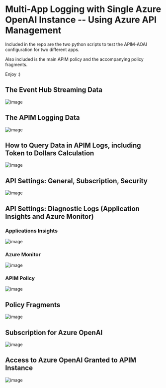 # Multi-App Logging with Single Azure OpenAI Instance -- Using Azure API Management

Included in the repo are the two python scripts to test the APIM-AOAI configuration for two different apps.

Also included is the main APIM policy and the accompanying policy fragments.

Enjoy :)

## The Event Hub Streaming Data
![image](https://github.com/blazekids4/apim-multiapp-logging/assets/45666337/be37da04-4dbb-474f-9f56-1ab302f2fcf9)

## The APIM Logging Data
![image](https://github.com/blazekids4/apim-multiapp-logging/assets/45666337/88045009-93c8-4a24-8e19-875ae05d2eed)

## How to Query Data in APIM Logs, including Token to Dollars Calculation
![image](https://github.com/blazekids4/apim-multiapp-logging/assets/45666337/410e46bb-d909-4aea-b66a-b094cd3e537b)



## API Settings:  General, Subscription, Security
![image](https://github.com/blazekids4/apim-multiapp-logging/assets/45666337/f68060fc-21ee-447c-82bc-0b85a17d8c98)

## API Settings:  Diagnostic Logs (Application Insights and Azure Monitor)

### Applications Insights
![image](https://github.com/blazekids4/apim-multiapp-logging/assets/45666337/06b61d75-a959-4063-91e2-e866980a3c49)

### Azure Monitor
![image](https://github.com/blazekids4/apim-multiapp-logging/assets/45666337/e6f1e629-ba08-4c03-bf0e-c37ce24168b0)

### APIM Policy
![image](https://github.com/blazekids4/apim-multiapp-logging/assets/45666337/e81cc807-3722-49cd-80b3-bc6143c8a37e)

## Policy Fragments
![image](https://github.com/blazekids4/apim-multiapp-logging/assets/45666337/6f932f9c-ba7e-4457-9883-d2bb6ab00aff)

## Subscription for Azure OpenAI
![image](https://github.com/blazekids4/apim-multiapp-logging/assets/45666337/830b7fa1-75e0-4d2d-be65-3f8041788ddb)

## Access to Azure OpenAI Granted to APIM Instance
![image](https://github.com/blazekids4/apim-multiapp-logging/assets/45666337/402ee6c2-6b01-44ff-918d-57eecadfb9df)


